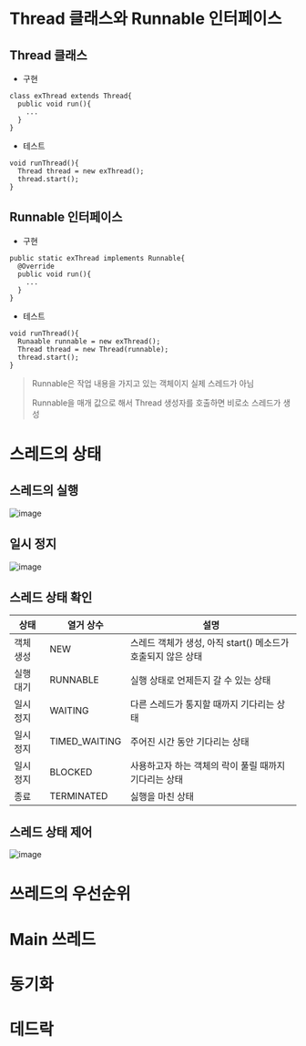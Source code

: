 # Thread 클래스와 Runnable 인터페이스
## Thread 클래스
* 구현

```
class exThread extends Thread{
  public void run(){
    ...
  }
}
```

* 테스트

```
void runThread(){
  Thread thread = new exThread();
  thread.start();
}
```

## Runnable 인터페이스
* 구현

```
public static exThread implements Runnable{
  @Override
  public void run(){
    ...
  }
}
```

* 테스트

```
void runThread(){
  Runaable runnable = new exThread();
  Thread thread = new Thread(runnable);
  thread.start();
}
```
> Runnable은 작업 내용을 가지고 있는 객체이지 실제 스레드가 아님
>
> Runnable을 매개 값으로 해서 Thread 생성자를 호출하면 비로소 스레드가 생성

# 스레드의 상태

## 스레드의 실행
![image](https://blog.kakaocdn.net/dn/byXJjY/btqYLykhIhI/3N62kRKo1xSVrkYCoPK6NK/img.png)

## 일시 정지
![image](https://blog.kakaocdn.net/dn/bqgyz7/btqYJ80tE6N/lnQAEBaWiBX4JR5xkkVOuK/img.png)

## 스레드 상태 확인
|상태|열거 상수|설명|
|--|--|--|
|객체 생성|NEW|스레드 객체가 생성, 아직 start() 메소드가 호출되지 않은 상태|
|실행 대기|RUNNABLE|실행 상태로 언제든지 갈 수 있는 상태|
|일시 정지|WAITING|다른 스레드가 통지할 때까지 기다리는 상태|
|일시 정지|TIMED_WAITING|주어진 시간 동안 기다리는 상태|
|일시 정지|BLOCKED|사용하고자 하는 객체의 락이 풀릴 때까지 기다리는 상태|
|종료|TERMINATED|싫행을 마친 상태|

## 스레드 상태 제어
![image](https://blog.kakaocdn.net/dn/bTh1zs/btqYKaRzxoM/l9xk9n85Fl8ydEdUapBeY1/img.png)

# 쓰레드의 우선순위


# Main 쓰레드


# 동기화


# 데드락
